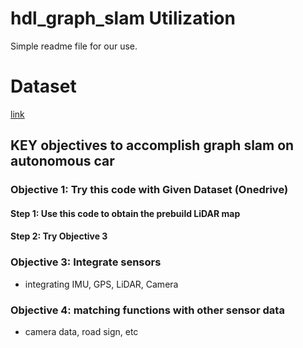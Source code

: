 # hdl_graph_slam Utilization

Simple readme file for our use.

# Dataset
[link](https://ketimobile-my.sharepoint.com/personal/dallddungi_ketimobile_onmicrosoft_com/_layouts/15/onedrive.aspx?id=%2Fpersonal%2Fdallddungi%5Fketimobile%5Fonmicrosoft%5Fcom%2FDocuments%2Fbag%2F200423%2Dsangam%2Dkaist&originalPath=aHR0cHM6Ly9rZXRpbW9iaWxlLW15LnNoYXJlcG9pbnQuY29tLzpmOi9nL3BlcnNvbmFsL2RhbGxkZHVuZ2lfa2V0aW1vYmlsZV9vbm1pY3Jvc29mdF9jb20vRWtRTjhhRE1xY1pFdnNaVFhqV0JmQm9CbzVrMzQ1dkRxdDB1VDBhTDJ1ZEhGdz9ydGltZT1IVWFVb1huMTEwZw)

## KEY objectives to accomplish graph slam on autonomous car

### Objective 1: Try this code with Given Dataset (Onedrive)
#### Step 1: Use this code to obtain the prebuild LiDAR map
#### Step 2: Try Objective 3

### Objective 3: Integrate sensors
* integrating IMU, GPS, LiDAR, Camera

### Objective 4: matching functions with other sensor data
* camera data, road sign, etc
